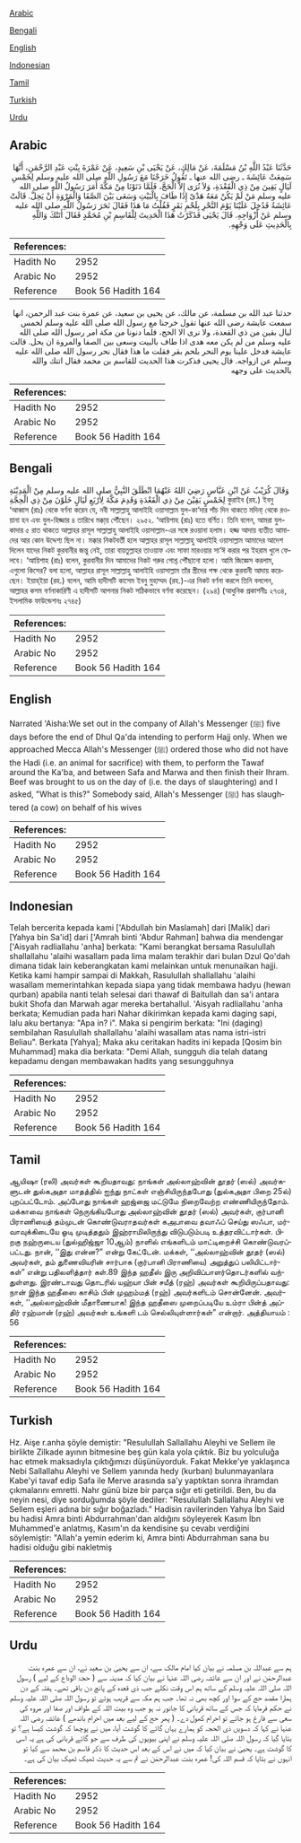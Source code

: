 [Arabic](#arabic)

[Bengali](#bengali)

[English](#english)

[Indonesian](#indonesian)

[Tamil](#tamil)

[Turkish](#turkish)

[Urdu](#urdu)

## Arabic


<div dir="rtl" lang="ar" style={{fontSize:'larger',backgroundColor:'#f8f9fa',padding:20}}>
حَدَّثَنَا عَبْدُ اللَّهِ بْنُ مَسْلَمَةَ، عَنْ مَالِكٍ، عَنْ يَحْيَى بْنِ سَعِيدٍ، عَنْ عَمْرَةَ بِنْتِ عَبْدِ الرَّحْمَنِ، أَنَّهَا سَمِعَتْ عَائِشَةَ ـ رضى الله عنها ـ تَقُولُ خَرَجْنَا مَعَ رَسُولِ اللَّهِ صلى الله عليه وسلم لِخَمْسِ لَيَالٍ بَقِينَ مِنْ ذِي الْقَعْدَةِ، وَلاَ نُرَى إِلاَّ الْحَجَّ، فَلَمَّا دَنَوْنَا مِنْ مَكَّةَ أَمَرَ رَسُولُ اللَّهِ صلى الله عليه وسلم مَنْ لَمْ يَكُنْ مَعَهُ هَدْىٌ إِذَا طَافَ بِالْبَيْتِ وَسَعَى بَيْنَ الصَّفَا وَالْمَرْوَةِ أَنْ يَحِلَّ‏.‏ قَالَتْ عَائِشَةُ فَدُخِلَ عَلَيْنَا يَوْمَ النَّحْرِ بِلَحْمِ بَقَرٍ فَقُلْتُ مَا هَذَا فَقَالَ نَحَرَ رَسُولُ اللَّهِ صلى الله عليه وسلم عَنْ أَزْوَاجِهِ‏.‏ قَالَ يَحْيَى فَذَكَرْتُ هَذَا الْحَدِيثَ لِلْقَاسِمِ بْنِ مُحَمَّدٍ فَقَالَ أَتَتْكَ وَاللَّهِ بِالْحَدِيثِ عَلَى وَجْهِهِ‏.‏
</div>
<div style={{backgroundColor:'#f8f9fa',padding:20, marginBottom: 10}}><table> <thead> <tr> <th>References:</th> <th></th> </tr> </thead> <tbody><tr><td>Hadith No</td><td>2952</td></tr><tr><td>Arabic No</td><td>2952</td></tr><tr><td>Reference</td><td>Book 56 Hadith 164</td></tr></tbody></table></div>


<div dir="rtl" lang="ar" style={{fontSize:'larger',backgroundColor:'#f8f9fa',padding:20}}>
حدثنا عبد الله بن مسلمة، عن مالك، عن يحيى بن سعيد، عن عمرة بنت عبد الرحمن، انها سمعت عايشة رضى الله عنها تقول خرجنا مع رسول الله صلى الله عليه وسلم لخمس ليال بقين من ذي القعدة، ولا نرى الا الحج، فلما دنونا من مكة امر رسول الله صلى الله عليه وسلم من لم يكن معه هدى اذا طاف بالبيت وسعى بين الصفا والمروة ان يحل. قالت عايشة فدخل علينا يوم النحر بلحم بقر فقلت ما هذا فقال نحر رسول الله صلى الله عليه وسلم عن ازواجه. قال يحيى فذكرت هذا الحديث للقاسم بن محمد فقال اتتك والله بالحديث على وجهه
</div>
<div style={{backgroundColor:'#f8f9fa',padding:20, marginBottom: 10}}><table> <thead> <tr> <th>References:</th> <th></th> </tr> </thead> <tbody><tr><td>Hadith No</td><td>2952</td></tr><tr><td>Arabic No</td><td>2952</td></tr><tr><td>Reference</td><td>Book 56 Hadith 164</td></tr></tbody></table></div>

## Bengali


<div dir="ltr" lang="bn" style={{fontSize:'larger',backgroundColor:'#f8f9fa',padding:20}}>
وَقَالَ كُرَيْبٌ عَنْ ابْنِ عَبَّاسٍ رَضِيَ اللهُ عَنْهُمَا انْطَلَقَ النَّبِيُّ صلى الله عليه وسلم مِنْ الْمَدِيْنَةِ لِخَمْسٍ بَقِيْنَ مِنْ ذِي الْقَعْدَةِ وَقَدِمَ مَكَّةَ لِأَرْبَعِ لَيَالٍ خَلَوْنَ مِنْ ذِي الْحِجَّةِ কুরাইব (রহ.) ইবনু ‘আব্বাস (রাঃ) থেকে বর্ণনা করেন যে, নবী সাল্লাল্লাহু আলাইহি ওয়াসাল্লাম যুল-কা‘দার পাঁচ দিন থাকতে মদিনা্ থেকে রওয়ানা হন এবং যুল-হিজ্জার ৪ তারিখে মক্কা্য় পৌঁছেন। ২৯৫২. ‘আয়িশাহ (রাঃ) হতে বর্ণিত। তিনি বলেন, আমরা যুল-কাদার ৫ রাত থাকতে আল্লাহর রাসূল সাল্লাল্লাহু আলাইহি ওয়াসাল্লাম-এর সঙ্গে রওয়ানা হলাম। হজ্জ আদায় ব্যতীত আমাদের আর কোন উদ্দেশ্য ছিল না। মক্কার নিকটবর্তী হলে আল্লাহর রাসূল সাল্লাল্লাহু আলাইহি ওয়াসাল্লাম আমাদের আদেশ দিলেন যাদের নিকট কুরবানীর জন্তু নেই, তারা বায়তুল্লাহর তাওয়াফ এবং সাফা মারওয়ার সা‘ঈ করার পর ইহরাম খুলে ফেলবে। ‘আয়িশাহ (রাঃ) বলেন, কুরবানীর দিন আমাদের নিকট গরুর গোশ্ত পৌঁছানো হলো। আমি জিজ্ঞেস করলাম, এগুলো কিসের? বলা হলো, আল্লাহর রাসূল সাল্লাল্লাহু আলাইহি ওয়াসাল্লাম তাঁর স্ত্রীদের পক্ষ থেকে কুরবানী আদায় করেছেন। ইয়াহ্ইয়া (রহ.) বলেন, আমি হাদীসটি কাসেম ইবনু মুহাম্মদ (রহ.)-এর নিকট বর্ণনা করলে তিনি বললেন, আল্লাহর কসম বর্ণনাকারিণী এ হাদীসটি আপনার নিকট সঠিকভাবে বর্ণনা করেছেন। (২৯৪) (আধুনিক প্রকাশনীঃ ২৭৩৪, ইসলামিক ফাউন্ডেশনঃ ২৭৪৫)
</div>
<div style={{backgroundColor:'#f8f9fa',padding:20, marginBottom: 10}}><table> <thead> <tr> <th>References:</th> <th></th> </tr> </thead> <tbody><tr><td>Hadith No</td><td>2952</td></tr><tr><td>Arabic No</td><td>2952</td></tr><tr><td>Reference</td><td>Book 56 Hadith 164</td></tr></tbody></table></div>

## English


<div dir="ltr" lang="en" style={{fontSize:'larger',backgroundColor:'#f8f9fa',padding:20}}>
Narrated 'Aisha:We set out in the company of Allah's Messenger (ﷺ) five days before the end of Dhul Qa'da intending to perform Hajj only. When we approached Mecca Allah's Messenger (ﷺ) ordered those who did not have the Hadi (i.e. an animal for sacrifice) with them, to perform the Tawaf around the Ka'ba, and between Safa and Marwa and then finish their Ihram. Beef was brought to us on the day of (i.e. the days of slaughtering) and I asked, "What is this?" Somebody said, Allah's Messenger (ﷺ) has slaughtered (a cow) on behalf of his wives
</div>
<div style={{backgroundColor:'#f8f9fa',padding:20, marginBottom: 10}}><table> <thead> <tr> <th>References:</th> <th></th> </tr> </thead> <tbody><tr><td>Hadith No</td><td>2952</td></tr><tr><td>Arabic No</td><td>2952</td></tr><tr><td>Reference</td><td>Book 56 Hadith 164</td></tr></tbody></table></div>

## Indonesian


<div dir="ltr" lang="id" style={{fontSize:'larger',backgroundColor:'#f8f9fa',padding:20}}>
Telah bercerita kepada kami ['Abdullah bin Maslamah] dari [Malik] dari [Yahya bin Sa'id] dari ['Amrah binti 'Abdur Rahman] bahwa dia mendengar ['Aisyah radliallahu 'anha] berkata: "Kami berangkat bersama Rasulullah shallallahu 'alaihi wasallam pada lima malam terakhir dari bulan Dzul Qo'dah dimana tidak lain keberangkatan kami melainkan untuk menunaikan hajji. Ketika kami hampir sampai di Makkah, Rasulullah shallallahu 'alaihi wasallam memerintahkan kepada siapa yang tidak membawa hadyu (hewan qurban) apabila nanti telah selesai dari thawaf di Baitullah dan sa'i antara bukit Shofa dan Marwah agar mereka bertahallul. 'Aisyah radliallahu 'anha berkata; Kemudian pada hari Nahar dikirimkan kepada kami daging sapi, lalu aku bertanya: "Apa in? i". Maka si pengirim berkata: "Ini (daging) sembilahan Rasulullah shallallahu 'alaihi wasallam atas nama istri-istri Beliau". Berkata [Yahya]; Maka aku ceritakan hadits ini kepada [Qosim bin Muhammad] maka dia berkata: "Demi Allah, sungguh dia telah datang kepadamu dengan membawakan hadits yang sesungguhnya
</div>
<div style={{backgroundColor:'#f8f9fa',padding:20, marginBottom: 10}}><table> <thead> <tr> <th>References:</th> <th></th> </tr> </thead> <tbody><tr><td>Hadith No</td><td>2952</td></tr><tr><td>Arabic No</td><td>2952</td></tr><tr><td>Reference</td><td>Book 56 Hadith 164</td></tr></tbody></table></div>

## Tamil


<div dir="ltr" lang="ta" style={{fontSize:'larger',backgroundColor:'#f8f9fa',padding:20}}>
ஆயிஷா (ரலி) அவர்கள் கூறியதாவது: நாங்கள் அல்லாஹ்வின் தூதர் (ஸல்) அவர்களுடன் துல்கஅதா மாதத்தில் ஐந்து நாட்கள் எஞ்சியிருந்தபோது (துல்கஅதா பிறை 25ல்) புறப்பட்டோம். அப்போது நாங்கள் ஹஜ்ஜை மட்டுமே நிறைவேற்ற எண்ணியிருந்தோம். மக்காவை நாங்கள் நெருங்கியபோது அல்லாஹ்வின் தூதர் (ஸல்) அவர்கள், குர்பானி பிராணியைத் தம்முடன் கொண்டுவராதவர்கள் கஅபாவை தவாஃப் செய்து ஸஃபா, மர்வாவுக்கிடையே ஓடி முடித்ததும் இஹ்ராமிலிருந்து விடுபடும்படி உத்தரவிட்டார்கள். பிறகு நஹ்ருடைய (துல்ஹிஜ்ஜா 10ஆம்) நாளில் எங்களிடம் மாட்டிறைச்சி கொண்டுவரப்பட்டது. நான், ‘‘இது என்ன?” என்று கேட்டேன். மக்கள், ‘‘அல்லாஹ்வின் தூதர் (ஸல்) அவர்கள், தம் துணைவியரின் சார்பாக (குர்பானி பிராணியை) அறுத்துப் பலியிட்டார்கள்” என்று பதிலளித்தார் கள்.89 இந்த ஹதீஸ் இரு அறிவிப்பாளர்தொடர்களில் வந்துள்ளது. இரண்டாவது தொடரில் யஹ்யா பின் சயீத் (ரஹ்) அவர்கள் கூறியிருப்பதாவது: நான் இந்த ஹதீஸை காசிம் பின் முஹம்மத் (ரஹ்) அவர்களிடம் சொன்னேன். அவர்கள், ‘‘அல்லாஹ்வின் மீதாணையாக! இந்த ஹதீஸை முறைப்படியே உம்ரா பின்த் அப்திர் ரஹ்மான் (ரஹ்) அவர்கள் உங்களி டம் செல்லியுள்ளார்கள்” என்றார். அத்தியாயம் : 56
</div>
<div style={{backgroundColor:'#f8f9fa',padding:20, marginBottom: 10}}><table> <thead> <tr> <th>References:</th> <th></th> </tr> </thead> <tbody><tr><td>Hadith No</td><td>2952</td></tr><tr><td>Arabic No</td><td>2952</td></tr><tr><td>Reference</td><td>Book 56 Hadith 164</td></tr></tbody></table></div>

## Turkish


<div dir="ltr" lang="tr" style={{fontSize:'larger',backgroundColor:'#f8f9fa',padding:20}}>
Hz. Aişe r.anha şöyle demiştir: "Resulullah Sallallahu Aleyhi ve Sellem ile birlikte Zilkade ayının bitmesine beş gün kala yola çıktık. Biz bu yolculuğa hac etmek maksadıyla çıktığımızı düşünüyorduk. Fakat Mekke'ye yaklaşınca Nebi Sallallahu Aleyhi ve Sellem yanında hedy (kurban) bulunmayanlara Kabe'yi tavaf edip Safa ile Merve arasında sa'y yaptıktan sonra ihramdan çıkmalarını emretti. Nahr günü bize bir parça sığır eti getirildi. Ben, bu da neyin nesi, diye sorduğumda şöyle dediler: "Resulullah Sallallahu Aleyhi ve Sellem eşleri adına bir sığır boğazladı." Hadisin ravilerinden Yahya İbn Said bu hadisi Amra binti Abdurrahman'dan aldığını söyleyerek Kasım İbn Muhammed'e anlatmış, Kasım'ın da kendisine şu cevabı verdiğini söylemiştir: "Allah'a yemin ederim ki, Amra binti Abdurrahman sana bu hadisi olduğu gibi nakletmiş
</div>
<div style={{backgroundColor:'#f8f9fa',padding:20, marginBottom: 10}}><table> <thead> <tr> <th>References:</th> <th></th> </tr> </thead> <tbody><tr><td>Hadith No</td><td>2952</td></tr><tr><td>Arabic No</td><td>2952</td></tr><tr><td>Reference</td><td>Book 56 Hadith 164</td></tr></tbody></table></div>

## Urdu


<div dir="rtl" lang="ur" style={{fontSize:'larger',backgroundColor:'#f8f9fa',padding:20}}>
ہم سے عبداللہ بن مسلمہ نے بیان کیا امام مالک سے، ان سے یحییٰ بن سعید نے، ان سے عمرہ بنت عبدالرحمٰن نے اور ان سے عائشہ رضی اللہ عنہا نے بیان کیا کہ مدینہ سے ( حجۃ الوداع کے لیے ) رسول اللہ صلی اللہ علیہ وسلم کے ساتھ ہم اس وقت نکلے جب ذی قعدہ کے پانچ دن باقی تھے۔ ہفتہ کے دن ہمارا مقصد حج کے سوا اور کچھ بھی نہ تھا۔ جب ہم مکہ سے قریب ہوئے تو رسول اللہ صلی اللہ علیہ وسلم نے حکم فرمایا کہ جس کے ساتھ قربانی کا جانور نہ ہو جب وہ بیت اللہ کے طواف اور صفا اور مروہ کی سعی سے فارغ ہو جائے تو احرام کھول دے۔ ( پھر حج کے لیے بعد میں احرام باندھے ) عائشہ رضی اللہ عنہا نے کہا کہ دسویں ذی الحجہ کو ہمارے یہاں گائے کا گوشت آیا، میں نے پوچھا کہ گوشت کیسا ہے؟ تو بتایا گیا کہ رسول اللہ صلی اللہ علیہ وسلم نے اپنی بیویوں کی طرف سے جو گائے قربانی کی ہے یہ اسی کا گوشت ہے۔ یحییٰ نے بیان کیا کہ میں نے اس کے بعد اس حدیث کا ذکر قاسم بن محمد سے کیا تو انہوں نے بتایا کہ قسم اللہ کی! عمرہ بنت عبدالرحمٰن نے تم سے یہ حدیث ٹھیک ٹھیک بیان کی ہے۔
</div>
<div style={{backgroundColor:'#f8f9fa',padding:20, marginBottom: 10}}><table> <thead> <tr> <th>References:</th> <th></th> </tr> </thead> <tbody><tr><td>Hadith No</td><td>2952</td></tr><tr><td>Arabic No</td><td>2952</td></tr><tr><td>Reference</td><td>Book 56 Hadith 164</td></tr></tbody></table></div>